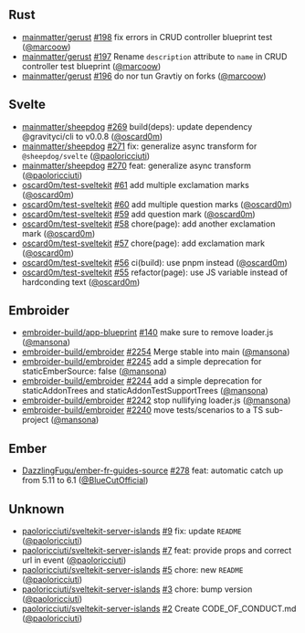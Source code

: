 ## Rust

- [mainmatter/gerust] [#198](https://github.com/mainmatter/gerust/pull/198) fix errors in CRUD controller blueprint test ([@marcoow])
- [mainmatter/gerust] [#197](https://github.com/mainmatter/gerust/pull/197) Rename `description` attribute to `name` in CRUD controller test blueprint ([@marcoow])
- [mainmatter/gerust] [#196](https://github.com/mainmatter/gerust/pull/196) do nor tun Gravtiy on forks ([@marcoow])

## Svelte

- [mainmatter/sheepdog] [#269](https://github.com/mainmatter/sheepdog/pull/269) build(deps): update dependency @gravityci/cli to v0.0.8 ([@oscard0m])
- [mainmatter/sheepdog] [#271](https://github.com/mainmatter/sheepdog/pull/271) fix: generalize async transform for `@sheepdog/svelte` ([@paoloricciuti])
- [mainmatter/sheepdog] [#270](https://github.com/mainmatter/sheepdog/pull/270) feat: generalize async transform ([@paoloricciuti])
- [oscard0m/test-sveltekit] [#61](https://github.com/oscard0m/test-sveltekit/pull/61) add multiple exclamation marks ([@oscard0m])
- [oscard0m/test-sveltekit] [#60](https://github.com/oscard0m/test-sveltekit/pull/60) add multiple question marks ([@oscard0m])
- [oscard0m/test-sveltekit] [#59](https://github.com/oscard0m/test-sveltekit/pull/59) add question mark ([@oscard0m])
- [oscard0m/test-sveltekit] [#58](https://github.com/oscard0m/test-sveltekit/pull/58) chore(page): add another exclamation mark ([@oscard0m])
- [oscard0m/test-sveltekit] [#57](https://github.com/oscard0m/test-sveltekit/pull/57) chore(page): add exclamation mark ([@oscard0m])
- [oscard0m/test-sveltekit] [#56](https://github.com/oscard0m/test-sveltekit/pull/56) ci(build): use pnpm instead ([@oscard0m])
- [oscard0m/test-sveltekit] [#55](https://github.com/oscard0m/test-sveltekit/pull/55) refactor(page): use JS variable instead of hardconding text ([@oscard0m])

## Embroider

- [embroider-build/app-blueprint] [#140](https://github.com/embroider-build/app-blueprint/pull/140) make sure to remove loader.js ([@mansona])
- [embroider-build/embroider] [#2254](https://github.com/embroider-build/embroider/pull/2254) Merge stable into main ([@mansona])
- [embroider-build/embroider] [#2245](https://github.com/embroider-build/embroider/pull/2245) add a simple deprecation for staticEmberSource: false ([@mansona])
- [embroider-build/embroider] [#2244](https://github.com/embroider-build/embroider/pull/2244) add a simple deprecation for staticAddonTrees and staticAddonTestSupportTrees ([@mansona])
- [embroider-build/embroider] [#2242](https://github.com/embroider-build/embroider/pull/2242) stop nullifying loader.js ([@mansona])
- [embroider-build/embroider] [#2240](https://github.com/embroider-build/embroider/pull/2240) move tests/scenarios to a TS sub-project ([@mansona])

## Ember

- [DazzlingFugu/ember-fr-guides-source] [#278](https://github.com/DazzlingFugu/ember-fr-guides-source/pull/278) feat: automatic catch up from 5.11 to 6.1 ([@BlueCutOfficial])

## Unknown

- [paoloricciuti/sveltekit-server-islands] [#9](https://github.com/paoloricciuti/sveltekit-server-islands/pull/9) fix: update `README` ([@paoloricciuti])
- [paoloricciuti/sveltekit-server-islands] [#7](https://github.com/paoloricciuti/sveltekit-server-islands/pull/7) feat: provide props and correct url in event ([@paoloricciuti])
- [paoloricciuti/sveltekit-server-islands] [#5](https://github.com/paoloricciuti/sveltekit-server-islands/pull/5) chore: new `README` ([@paoloricciuti])
- [paoloricciuti/sveltekit-server-islands] [#3](https://github.com/paoloricciuti/sveltekit-server-islands/pull/3) chore: bump version ([@paoloricciuti])
- [paoloricciuti/sveltekit-server-islands] [#2](https://github.com/paoloricciuti/sveltekit-server-islands/pull/2) Create CODE_OF_CONDUCT.md ([@paoloricciuti])

[@BlueCutOfficial]: https://github.com/BlueCutOfficial
[@mansona]: https://github.com/mansona
[@marcoow]: https://github.com/marcoow
[@oscard0m]: https://github.com/oscard0m
[@paoloricciuti]: https://github.com/paoloricciuti
[DazzlingFugu/ember-fr-guides-source]: https://github.com/DazzlingFugu/ember-fr-guides-source
[embroider-build/app-blueprint]: https://github.com/embroider-build/app-blueprint
[embroider-build/embroider]: https://github.com/embroider-build/embroider
[mainmatter/gerust]: https://github.com/mainmatter/gerust
[mainmatter/sheepdog]: https://github.com/mainmatter/sheepdog
[oscard0m/test-sveltekit]: https://github.com/oscard0m/test-sveltekit
[paoloricciuti/sveltekit-server-islands]: https://github.com/paoloricciuti/sveltekit-server-islands
